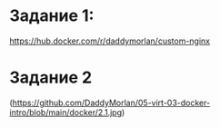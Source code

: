 # Задание 1: 
https://hub.docker.com/r/daddymorlan/custom-nginx
# Задание 2
(https://github.com/DaddyMorlan/05-virt-03-docker-intro/blob/main/docker/2.1.jpg)
